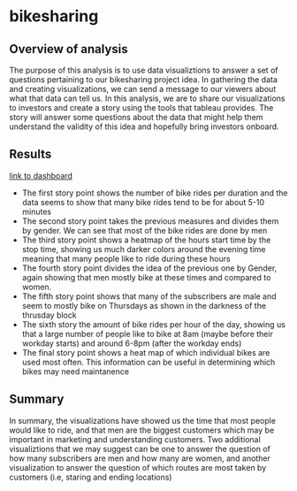 # bikesharing

## Overview of analysis
The purpose of this analysis is to use data visualiztions to answer a set of questions pertaining to our bikesharing project idea. In gathering the data and creating visualizations, we can send a message to our viewers about what that data can tell us. In this analysis, we are to share our visualizations to investors and create a story using the tools that tableau provides. The story will answer some questions about the data that might help them understand the validity of this idea and hopefully bring investors onboard.

## Results
[link to dashboard](https://public.tableau.com/app/profile/dominic4796/viz/Bikesharing_16448111392530/Story1?publish=yes)

- The first story point shows the number of bike rides per duration and the data seems to show that many bike rides tend to be for about 5-10 minutes
- The second story point takes the previous measures and divides them by gender. We can see that most of the bike rides are done by men
- The third story point shows a heatmap of the hours start time by the stop time, showing us much darker colors around the evening time meaning that many people like to ride during these hours
- The fourth story point divides the idea of the previous one by Gender, again showing that men mostly bike at these times and compared to women.
- The fifth story point shows that many of the subscribers are male and seem to mostly bike on Thursdays as shown in the darkness of the thrusday block
- The sixth story the amount of bike rides per hour of the day, showing us that a large number of people like to bike at 8am (maybe before their workday starts) and around 6-8pm (after the workday ends)
- The final story point shows a heat map of which individual bikes are used most often. This information can be useful in determining which bikes may need maintanence

## Summary
In summary, the visualizations have showed us the time that most people would like to ride, and that men are the biggest customers which may be important in marketing and understanding customers. Two additional visualiztions that we may suggest can be one to answer the question of how many subscribers are men and how many are women, and another visualization to answer the question of which routes are most taken by customers (i.e, staring and ending locations) 

